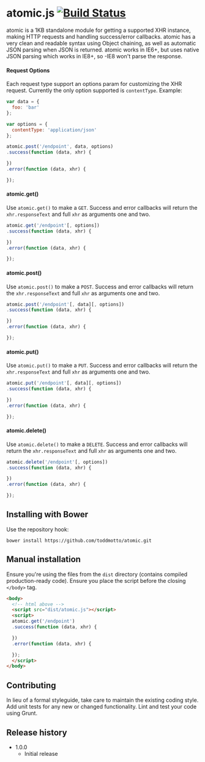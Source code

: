 # atomic.js [![Build Status](https://travis-ci.org/toddmotto/atomic.svg)](https://travis-ci.org/toddmotto/atomic)

atomic is a 1KB standalone module for getting a supported XHR instance, making HTTP requests and handling success/error callbacks. atomic has a very clean and readable syntax using Object chaining, as well as automatic JSON parsing when JSON is returned. atomic works in IE6+, but uses native JSON parsing which works in IE8+, so -IE8 won't parse the response.

#### Request Options
Each request type support an options param for customizing the XHR request.
Currently the only option supported is `contentType`. Example:
```js
var data = {
  foo: 'bar'
};

var options = {
  contentType: 'application/json'
};

atomic.post('/endpoint', data, options)
.success(function (data, xhr) {

})
.error(function (data, xhr) {

});
```

#### atomic.get()
Use `atomic.get()` to make a `GET`. Success and error callbacks will return the `xhr.responseText` and full `xhr` as arguments one and two.
```js
atomic.get('/endpoint'[, options])
.success(function (data, xhr) {

})
.error(function (data, xhr) {

});
```

#### atomic.post()
Use `atomic.post()` to make a `POST`. Success and error callbacks will return the `xhr.responseText` and full `xhr` as arguments one and two.
```js
atomic.post('/endpoint'[, data][, options])
.success(function (data, xhr) {

})
.error(function (data, xhr) {

});
```

#### atomic.put()
Use `atomic.put()` to make a `PUT`. Success and error callbacks will return the `xhr.responseText` and full `xhr` as arguments one and two.
```js
atomic.put('/endpoint'[, data][, options])
.success(function (data, xhr) {

})
.error(function (data, xhr) {

});
```

#### atomic.delete()
Use `atomic.delete()` to make a `DELETE`. Success and error callbacks will return the `xhr.responseText` and full `xhr` as arguments one and two.
```js
atomic.delete('/endpoint'[, options])
.success(function (data, xhr) {

})
.error(function (data, xhr) {

});
```

## Installing with Bower
Use the repository hook:

```
bower install https://github.com/toddmotto/atomic.git
```

## Manual installation
Ensure you're using the files from the `dist` directory (contains compiled production-ready code). Ensure you place the script before the closing `</body>` tag.

```html
<body>
  <!-- html above -->
  <script src="dist/atomic.js"></script>
  <script>
  atomic.get('/endpoint')
  .success(function (data, xhr) {

  })
  .error(function (data, xhr) {

  });
  </script>
</body>
```

## Contributing
In lieu of a formal styleguide, take care to maintain the existing coding style. Add unit tests for any new or changed functionality. Lint and test your code using Grunt.

## Release history

- 1.0.0
  - Initial release
